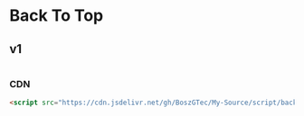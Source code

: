 # Back To Top 

## v1
![]()
### CDN
```html
<script src="https://cdn.jsdelivr.net/gh/BoszGTec/My-Source/script/back_to_top/v1.js" defer ></script>
```
